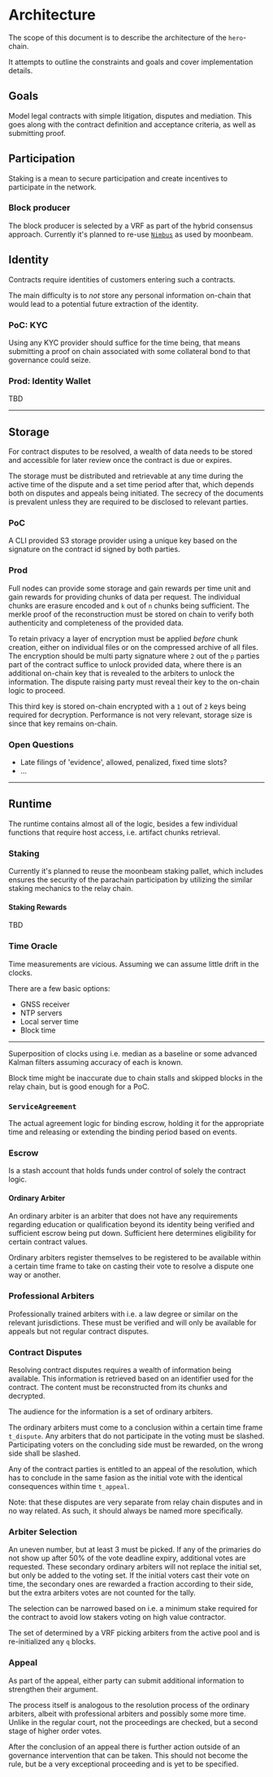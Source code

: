 # Architecture

The scope of this document is to describe the architecture of the `hero`-chain.

It attempts to outline the constraints and goals and cover implementation details.

## Goals

Model legal contracts with simple litigation, disputes and mediation. This goes along with the contract definition and acceptance criteria, as well as submitting
proof.

## Participation

Staking is a mean to secure participation and create incentives to participate in the network.

### Block producer

The block producer is selected by a VRF as part of the hybrid consensus approach. Currently it's planned to re-use [`Nimbus`](https://docs.moonbeam.network/learn/features/consensus/) as used by moonbeam.

## Identity

Contracts require identities of customers entering such a contracts.

The main difficulty is to _not_ store any personal information on-chain that would lead to a potential future extraction of the identity.

### PoC: KYC

Using any KYC provider should suffice for the time being, that means submitting a proof on chain associated with some collateral bond to that governance could seize.

### Prod: Identity Wallet

TBD

---

## Storage

For contract disputes to be resolved, a wealth of data needs to be stored and accessible for later review once the contract is due or expires.

The storage must be distributed and retrievable at any time during the active time of the dispute and a set time period after that, which depends both on disputes and appeals being initiated. The secrecy of the documents is prevalent unless they are required to be disclosed to relevant parties.

### PoC

A CLI provided S3 storage provider using a unique key based on the signature
on the contract id signed by both parties.

### Prod

Full nodes can provide some storage and gain rewards per time unit and gain rewards for providing chunks of data per request. The individual chunks are erasure encoded and `k` out of `n` chunks being sufficient. The merkle proof of the reconstruction must be stored on chain to verify both authenticity and completeness of the provided data.

To retain privacy a layer of encryption must be applied _before_ chunk creation, either on individual files or on the compressed archive of all files.
The encryption should be multi party signature where `2` out of the `p` parties part of the contract suffice to unlock provided data, where there is an additional on-chain key that is revealed to the arbiters to unlock the information. The dispute raising party must reveal their key to the on-chain logic to proceed.

This third key is stored on-chain encrypted with a `1` out of `2` keys being required for decryption. Performance is not very relevant, storage size is since that key remains on-chain.

### Open Questions

* Late filings of 'evidence', allowed, penalized, fixed time slots?
* ...

---

## Runtime

The runtime contains almost all of the logic, besides a few individual functions
that require host access, i.e. artifact chunks retrieval.

### Staking

Currently it's planned to reuse the moonbeam staking pallet, which includes
ensures the security of the parachain participation by utilizing the similar staking mechanics to the relay chain.

#### Staking Rewards

TBD

### Time Oracle

Time measurements are vicious. Assuming we can assume little drift in the clocks.

There are a few basic options:

* GNSS receiver
* NTP servers
* Local server time
* Block time

---

Superposition of clocks using i.e. median as a baseline or some advanced Kalman filters assuming accuracy of each is known.

Block time might be inaccurate due to chain stalls and skipped blocks in the relay chain, but is good enough for a PoC.

### `ServiceAgreement`

The actual agreement logic for binding escrow, holding it for the appropriate time and releasing or extending the binding period based on events.

### Escrow

Is a stash account that holds funds under control of solely the contract logic.

#### Ordinary Arbiter

An ordinary arbiter is an arbiter that does not have any requirements regarding education or qualification beyond its identity being verified and sufficient escrow being put down. Sufficient here determines eligibility for certain contract values.

Ordinary arbiters register themselves to be registered to be available within a certain time frame to take on casting their vote to resolve a dispute one way or another.

### Professional Arbiters

Professionally trained arbiters with i.e. a law degree or similar on the relevant jurisdictions. These must be verified and will only be available for appeals but not regular contract disputes.

### Contract Disputes

Resolving contract disputes requires a wealth of information being available.
This information is retrieved based on an identifier used for the contract.
The content must be reconstructed from its chunks and decrypted.

The audience for the information is a set of ordinary arbiters.

The ordinary arbiters must come to a conclusion within a certain time frame `t_dispute`.
Any arbiters that do not participate in the voting must be slashed. Participating voters on the concluding side must be rewarded, on the wrong side shall be slashed.

Any of the contract parties is entitled to an appeal of the resolution, which has to conclude in the same fasion as the initial vote with the identical consequences within time `t_appeal`.

Note: that these disputes are very separate from relay chain disputes and in no way related. As such, it should always be named more specifically.

### Arbiter Selection

An uneven number, but at least 3 must be picked. If any of the primaries do not show up after 50% of the vote deadline expiry, additional votes are requested. These secondary ordinary arbiters will not replace the initial set, but only be added to the voting set. If the initial voters cast their vote on time, the secondary ones are rewarded a fraction according to their side, but the extra arbiters votes are not counted for the tally.

The selection can be narrowed based on i.e. a minimum stake required for the contract to avoid low stakers voting on high value contractor.

The set of determined by a VRF picking arbiters from the active pool and is re-initialized any `q` blocks.

### Appeal

As part of the appeal, either party can submit additional information to strengthen their argument.

The process itself is analogous to the resolution process of the ordinary arbiters, albeit with professional arbiters and possibly some more time. Unlike in the regular court, not the proceedings are checked, but a second stage of higher order votes.

After the conclusion of an appeal there is further action outside of an governance intervention that can be taken. This should not become the rule, but be a very exceptional proceeding and is yet to be specified.
